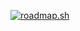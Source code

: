 [![roadmap.sh](https://roadmap.sh/card/tall/689c56e76e5b7f54edbb7e4d?variant=dark)](https://roadmap.sh)
